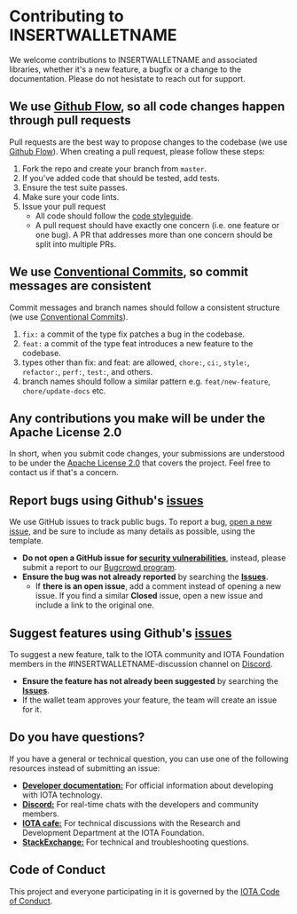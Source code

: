 # Contributing to INSERTWALLETNAME
We welcome contributions to INSERTWALLETNAME and associated libraries, whether it's a new feature, a bugfix or a change to the documentation. Please do not hesistate to reach out for support.

## We use [Github Flow](https://guides.github.com/introduction/flow/index.html), so all code changes happen through pull requests
Pull requests are the best way to propose changes to the codebase (we use [Github Flow](https://guides.github.com/introduction/flow/index.html)). When creating a pull request, please follow these steps:

1. Fork the repo and create your branch from `master`.
2. If you've added code that should be tested, add tests.
3. Ensure the test suite passes.
4. Make sure your code lints.
5. Issue your pull request
    * All code should follow the [code styleguide](/docs/dev/styleguide.md).
    * A pull request should have exactly one concern (i.e. one feature or one bug). A PR that addresses more than one concern should be split into multiple PRs.

## We use [Conventional Commits](https://www.conventionalcommits.org/en/v1.0.0/), so commit messages are consistent
Commit messages and branch names should follow a consistent structure (we use [Conventional Commits](https://guides.github.com/introduction/flow/index.html)).

1. `fix:` a commit of the type fix patches a bug in the codebase.
2. `feat:` a commit of the type feat introduces a new feature to the codebase.
3. types other than fix: and feat: are allowed, `chore:`, `ci:`, `style:`, `refactor:`, `perf:`, `test:`, and others.
4. branch names should follow a similar pattern e.g. `feat/new-feature`, `chore/update-docs` etc.

## Any contributions you make will be under the Apache License 2.0
In short, when you submit code changes, your submissions are understood to be under the [Apache License 2.0](https://github.com/iotaledger/new-wallet/blob/master/LICENSE) that covers the project. Feel free to contact us if that's a concern.

## Report bugs using Github's [issues](https://github.com/iotaledger/new-wallet/issues)
We use GitHub issues to track public bugs. To report a bug, [open a new issue](https://github.com/iotaledger/new-wallet/issues/new?labels=T+-+Bug&template=bug_report.md&title=), and be sure to include as many details as possible, using the template.

- **Do not open a GitHub issue for [security vulnerabilities](SECURITY.MD)**, instead, please submit a report to our [Bugcrowd program](https://bugcrowd.com/iota).
- **Ensure the bug was not already reported** by searching the [**Issues**](https://github.com/iotaledger/new-wallet/issues). 
    * If **there is an open issue**, add a comment instead of opening a new issue. If you find a similar **Closed** issue, open a new issue and include a link to the original one.

## Suggest features using Github's [issues](https://github.com/iotaledger/new-wallet/issues)

To suggest a new feature, talk to the IOTA community and IOTA Foundation members in the #INSERTWALLETNAME-discussion channel on [Discord](https://discord.iota.org/).
- **Ensure the feature has not already been suggested** by searching the [**Issues**](https://github.com/iotaledger/new-wallet/issues).
- If the wallet team approves your feature, the team will create an issue for it.

## Do you have questions? 

If you have a general or technical question, you can use one of the following resources instead of submitting an issue:

- [**Developer documentation:**](https://docs.iota.org/) For official information about developing with IOTA technology.
- [**Discord:**](https://discord.iota.org/) For real-time chats with the developers and community members.
- [**IOTA cafe:**](https://iota.cafe/) For technical discussions with the Research and Development Department at the IOTA Foundation.
- [**StackExchange:**](https://iota.stackexchange.com/) For technical and troubleshooting questions.

## Code of Conduct 

This project and everyone participating in it is governed by the [IOTA Code of Conduct](CODE_OF_CONDUCT.md).